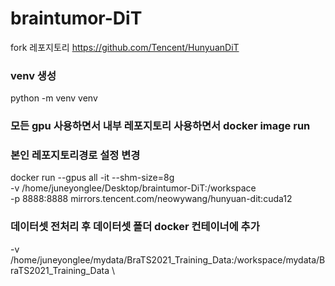 # braintumor-DiT

fork 레포지토리
https://github.com/Tencent/HunyuanDiT

### venv 생성

python -m venv venv

### 모든 gpu 사용하면서 내부 레포지토리 사용하면서 docker image run

### 본인 레포지토리경로 설정 변경

docker run --gpus all -it --shm-size=8g \
 -v /home/juneyonglee/Desktop/braintumor-DiT:/workspace \
 -p 8888:8888 mirrors.tencent.com/neowywang/hunyuan-dit:cuda12

### 데이터셋 전처리 후 데이터셋 폴더 docker 컨테이너에 추가

-v /home/juneyonglee/mydata/BraTS2021_Training_Data:/workspace/mydata/BraTS2021_Training_Data \
